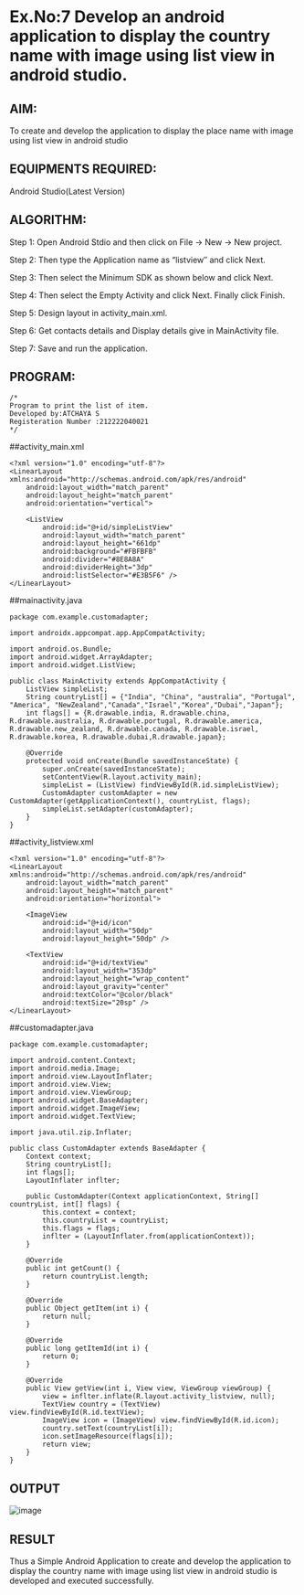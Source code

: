 
# Ex.No:7 Develop an android application to display the country name with image using list view in android studio.


## AIM:

To create and develop the application to display the place name with image using list view in android studio

## EQUIPMENTS REQUIRED:

Android Studio(Latest Version)

## ALGORITHM:

Step 1: Open Android Stdio and then click on File -> New -> New project.

Step 2: Then type the Application name as “listview″ and click Next. 

Step 3: Then select the Minimum SDK as shown below and click Next.

Step 4: Then select the Empty Activity and click Next. Finally click Finish.

Step 5: Design layout in activity_main.xml.

Step 6: Get contacts details and Display details give in MainActivity file.

Step 7: Save and run the application.

## PROGRAM:
```
/*
Program to print the list of item.
Developed by:ATCHAYA S
Registeration Number :212222040021
*/
```
##activity_main.xml
```
<?xml version="1.0" encoding="utf-8"?>
<LinearLayout xmlns:android="http://schemas.android.com/apk/res/android"
    android:layout_width="match_parent"
    android:layout_height="match_parent"
    android:orientation="vertical">

    <ListView
        android:id="@+id/simpleListView"
        android:layout_width="match_parent"
        android:layout_height="661dp"
        android:background="#FBFBFB"
        android:divider="#8E8A8A"
        android:dividerHeight="3dp"
        android:listSelector="#E3B5F6" />
</LinearLayout>
```
##mainactivity.java
```
package com.example.customadapter;

import androidx.appcompat.app.AppCompatActivity;

import android.os.Bundle;
import android.widget.ArrayAdapter;
import android.widget.ListView;

public class MainActivity extends AppCompatActivity {
    ListView simpleList;
    String countryList[] = {"India", "China", "australia", "Portugal", "America", "NewZealand","Canada","Israel","Korea","Dubai","Japan"};
    int flags[] = {R.drawable.india, R.drawable.china, R.drawable.australia, R.drawable.portugal, R.drawable.america, R.drawable.new_zealand, R.drawable.canada, R.drawable.israel, R.drawable.korea, R.drawable.dubai,R.drawable.japan};

    @Override
    protected void onCreate(Bundle savedInstanceState) {
        super.onCreate(savedInstanceState);
        setContentView(R.layout.activity_main);
        simpleList = (ListView) findViewById(R.id.simpleListView);
        CustomAdapter customAdapter = new CustomAdapter(getApplicationContext(), countryList, flags);
        simpleList.setAdapter(customAdapter);
    }
}
```
##activity_listview.xml
```
<?xml version="1.0" encoding="utf-8"?>
<LinearLayout xmlns:android="http://schemas.android.com/apk/res/android"
    android:layout_width="match_parent"
    android:layout_height="match_parent"
    android:orientation="horizontal">

    <ImageView
        android:id="@+id/icon"
        android:layout_width="50dp"
        android:layout_height="50dp" />

    <TextView
        android:id="@+id/textView"
        android:layout_width="353dp"
        android:layout_height="wrap_content"
        android:layout_gravity="center"
        android:textColor="@color/black"
        android:textSize="20sp" />
</LinearLayout>
```
##customadapter.java
```
package com.example.customadapter;

import android.content.Context;
import android.media.Image;
import android.view.LayoutInflater;
import android.view.View;
import android.view.ViewGroup;
import android.widget.BaseAdapter;
import android.widget.ImageView;
import android.widget.TextView;

import java.util.zip.Inflater;

public class CustomAdapter extends BaseAdapter {
    Context context;
    String countryList[];
    int flags[];
    LayoutInflater inflter;

    public CustomAdapter(Context applicationContext, String[] countryList, int[] flags) {
        this.context = context;
        this.countryList = countryList;
        this.flags = flags;
        inflter = (LayoutInflater.from(applicationContext));
    }

    @Override
    public int getCount() {
        return countryList.length;
    }

    @Override
    public Object getItem(int i) {
        return null;
    }

    @Override
    public long getItemId(int i) {
        return 0;
    }

    @Override
    public View getView(int i, View view, ViewGroup viewGroup) {
        view = inflter.inflate(R.layout.activity_listview, null);
        TextView country = (TextView) view.findViewById(R.id.textView);
        ImageView icon = (ImageView) view.findViewById(R.id.icon);
        country.setText(countryList[i]);
        icon.setImageResource(flags[i]);
        return view;
    }
}
```
## OUTPUT
![image](https://github.com/AtchayaSundaramoorthy/listview/assets/119393516/cfd2c183-19ed-4f3d-9aa0-d5b56176b8ab)


## RESULT
Thus a Simple Android Application to create and develop the application to display the country name with image using list view in android studio is developed and executed successfully.
